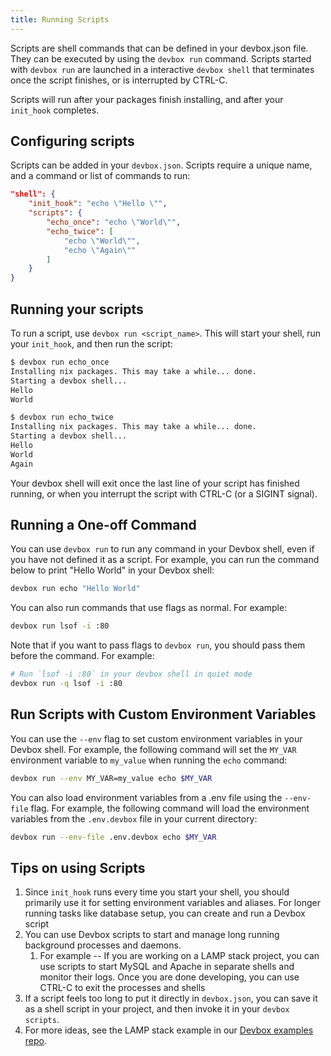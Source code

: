 ```yaml
---
title: Running Scripts
---
```


Scripts are shell commands that can be defined in your devbox.json file. They can be executed by using the  `devbox run` command. Scripts started with `devbox run` are launched in a interactive `devbox shell` that terminates once the script finishes, or is interrupted by CTRL-C.

Scripts will run after your packages finish installing, and after your `init_hook` completes.

## Configuring scripts

Scripts can be added in your `devbox.json`. Scripts require a unique name, and a command or list of commands to run:

```json
"shell": {
    "init_hook": "echo \"Hello \"",
    "scripts": {
        "echo_once": "echo \"World\"",
        "echo_twice": [
            "echo \"World\"",
            "echo \"Again\""
        ]
    }
}
```

## Running your scripts

To run a script, use `devbox run <script_name>`. This will start your shell, run your `init_hook`, and then run the script:

```bash
$ devbox run echo_once
Installing nix packages. This may take a while... done.
Starting a devbox shell...
Hello
World

$ devbox run echo_twice
Installing nix packages. This may take a while... done.
Starting a devbox shell...
Hello
World
Again
```

Your devbox shell will exit once the last line of your script has finished running, or when you interrupt the script with CTRL-C (or a SIGINT signal).

## Running a One-off Command

You can use `devbox run` to run any command in your Devbox shell, even if you have not defined it as a script. For example, you can run the command below to print "Hello World" in your Devbox shell:

```bash
devbox run echo "Hello World"
```

You can also run commands that use flags as normal. For example:

```bash
devbox run lsof -i :80
```

Note that if you want to pass flags to `devbox run`, you should pass them before the command. For example:

```bash
# Run `lsof -i :80` in your devbox shell in quiet mode
devbox run -q lsof -i :80
```

## Run Scripts with Custom Environment Variables

You can use the `--env` flag to set custom environment variables in your Devbox shell. For example, the following command will set the `MY_VAR` environment variable to `my_value` when running the `echo` command:

```bash
devbox run --env MY_VAR=my_value echo $MY_VAR
```

You can also load environment variables from a .env file using the `--env-file` flag. For example, the following command will load the environment variables from the `.env.devbox` file in your current directory:

```bash
devbox run --env-file .env.devbox echo $MY_VAR
```

## Tips on using Scripts

1. Since `init_hook` runs every time you start your shell, you should primarily use it for setting environment variables and aliases. For longer running tasks like database setup, you can create and run a Devbox script
2. You can use Devbox scripts to start and manage long running background processes and daemons.
   1. For example -- If you are working on a LAMP stack project, you can use scripts to start MySQL and Apache in separate shells and monitor their logs. Once you are done developing, you can use CTRL-C to exit the processes and shells
3. If a script feels too long to put it directly in `devbox.json`, you can save it as a shell script in your project, and then invoke it in your `devbox scripts`.
4. For more ideas, see the LAMP stack example in our [Devbox examples repo](https://github.com/jetify-com/devbox/tree/main/examples/stacks/lapp-stack).
